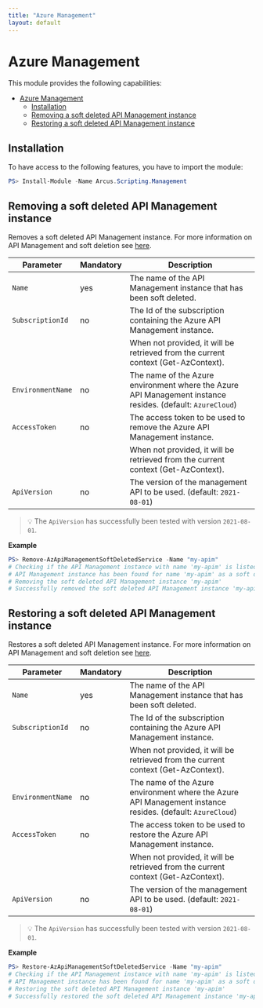 ```yaml
---
title: "Azure Management"
layout: default
---
```


# Azure Management

This module provides the following capabilities:
- [Azure Management](#azure-management)
  - [Installation](#installation)
  - [Removing a soft deleted API Management instance](#removing-a-soft-deleted-api-management-instance)
  - [Restoring a soft deleted API Management instance](#restoring-a-soft-deleted-api-management-instance)

## Installation

To have access to the following features, you have to import the module:

```powershell
PS> Install-Module -Name Arcus.Scripting.Management
```

## Removing a soft deleted API Management instance

Removes a soft deleted API Management instance. 
For more information on API Management and soft deletion see [here](https://docs.microsoft.com/en-us/azure/api-management/soft-delete#soft-delete-behavior).

| Parameter        | Mandatory | Description                                                                                                |
| ---------------- | --------- | ---------------------------------------------------------------------------------------------------------- |
| `Name`           | yes       | The name of the API Management instance that has been soft deleted.                                        |
| `SubscriptionId` | no        | The Id of the subscription containing the Azure API Management instance.                                   |
|                  |           | When not provided, it will be retrieved from the current context (Get-AzContext).                          |
| `EnvironmentName`| no        | The name of the Azure environment where the Azure API Management instance resides. (default: `AzureCloud`) |
| `AccessToken`    | no        | The access token to be used to remove the Azure API Management instance.                                   |
|                  |           | When not provided, it will be retrieved from the current context (Get-AzContext).                          |
| `ApiVersion `    | no        | The version of the management API to be used.  (default: `2021-08-01`)                                     |

> :bulb: The `ApiVersion` has successfully been tested with version `2021-08-01`.

**Example**
```powershell
PS> Remove-AzApiManagementSoftDeletedService -Name "my-apim"
# Checking if the API Management instance with name 'my-apim' is listed as a soft deleted service
# API Management instance has been found for name 'my-apim' as a soft deleted service
# Removing the soft deleted API Management instance 'my-apim'
# Successfully removed the soft deleted API Management instance 'my-apim'
```

## Restoring a soft deleted API Management instance

Restores a soft deleted API Management instance. 
For more information on API Management and soft deletion see [here](https://docs.microsoft.com/en-us/azure/api-management/soft-delete#soft-delete-behavior).

| Parameter        | Mandatory | Description                                                                                                |
| ---------------- | --------- | ---------------------------------------------------------------------------------------------------------- |
| `Name`           | yes       | The name of the API Management instance that has been soft deleted.                                        |
| `SubscriptionId` | no        | The Id of the subscription containing the Azure API Management instance.                                   |
|                  |           | When not provided, it will be retrieved from the current context (Get-AzContext).                          |
| `EnvironmentName`| no        | The name of the Azure environment where the Azure API Management instance resides. (default: `AzureCloud`) |
| `AccessToken`    | no        | The access token to be used to restore the Azure API Management instance.                                  |
|                  |           | When not provided, it will be retrieved from the current context (Get-AzContext).                          |
| `ApiVersion `    | no        | The version of the management API to be used.  (default: `2021-08-01`)                                     |

> :bulb: The `ApiVersion` has successfully been tested with version `2021-08-01`.

**Example**
```powershell
PS> Restore-AzApiManagementSoftDeletedService -Name "my-apim"
# Checking if the API Management instance with name 'my-apim' is listed as a soft deleted service
# API Management instance has been found for name 'my-apim' as a soft deleted service
# Restoring the soft deleted API Management instance 'my-apim'
# Successfully restored the soft deleted API Management instance 'my-apim'
```

